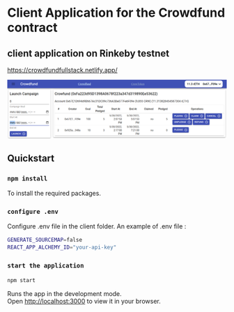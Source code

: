 # Client Application for the Crowdfund contract

## client application on Rinkeby testnet

https://crowdfundfullstack.netlify.app/

![Crowfund webapp ](../crowdfund_frontend.png)

## Quickstart

### `npm install`

To install the required packages.

### `configure .env`

Configure .env file in the client folder.
An example of .env file :

```bash .env
GENERATE_SOURCEMAP=false
REACT_APP_ALCHEMY_ID="your-api-key"
```

### `start the application`

```bash
npm start
```

Runs the app in the development mode.\
Open [http://localhost:3000](http://localhost:3000) to view it in your browser.
